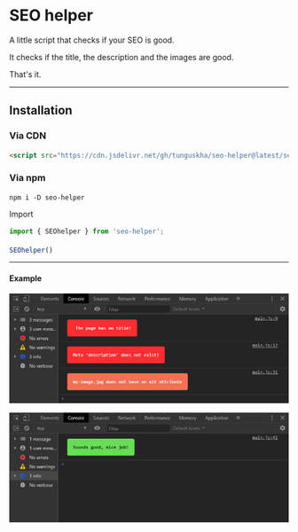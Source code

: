 # SEO helper

A little script that checks if your SEO is good.

It checks if the title, the description and the images are good.

That's it.

---

## Installation

### Via CDN

```html
<script src="https://cdn.jsdelivr.net/gh/tunguskha/seo-helper@latest/seo-helper.min.js"></script>
```

### Via npm

```cli
npm i -D seo-helper
```

Import

```js
import { SEOhelper } from 'seo-helper';

SEOhelper() 
```

---

#### Example

<p align="center">
  <img width="646" height="auto" src="imgs/error-console.jpg">
</p>

<p align="center">
  <img width="646" height="auto" src="imgs/success-console.jpg">
</p>
